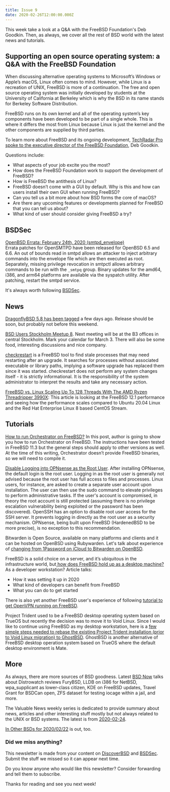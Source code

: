 ```yaml
---
title: Issue 9
date: 2020-02-26T12:00:00.000Z
---
```


 This week take a look at a Q&A with the FreeBSD Foundation's Deb Goodkin. Then, as always, we cover all the rest of BSD world with the latest news and tutorials.

<!-- more -->

## Supporting an open source operating system: a Q&A with the FreeBSD Foundation   

When discussing alternative operating systems to Microsoft’s Windows or Apple’s macOS, Linux often comes to mind. However, while Linux is a recreation of UNIX, FreeBSD is more of a continuation. The free and open source operating system was initially developed by students at the University of California at Berkeley which is why the BSD in its name stands for Berkeley Software Distribution.

FreeBSD runs on its own kernel and all of the operating system’s key components have been developed to be part of a single whole. This is where it differs the most from Linux because Linux is just the kernel and the other components are supplied by third parties.

To learn more about FreeBSD and its ongoing development, [TechRadar Pro spoke to the executive director of the FreeBSD Foundation](https://www.techradar.com/in/news/supporting-an-open-source-operating-system-a-qanda-with-the-freebsd-foundation?utm_source=bsdweekly), Deb Goodkin.

Questions include:

- What aspects of your job excite you the most?
- How does the FreeBSD Foundation work to support the development of FreeBSD?
- How is FreeBSD the antithesis of Linux?
- FreeBSD doesn’t come with a GUI by default. Why is this and how can users install their own GUI when running FreeBSD?
- Can you tell us a bit more about how BSD forms the core of macOS?
- Are there any upcoming features or developments planned for FreeBSD that you can tell us about?
- What kind of user should consider giving FreeBSD a try?

## BSDSec

[OpenBSD Errata: February 24th, 2020 (smtpd_envelope)](https://bsdsec.net/articles/openbsd-errata-february-24th-2020-smtpd_envelope?utm_source=bsdweekly)  
Errata patches for OpenSMTPD have been released for OpenBSD 6.5 and 6.6. An out of bounds read in smtpd allows an attacker to inject arbitrary commands into the envelope file which are then executed as root. Separately, missing privilege revocation in smtpctl allows arbitrary commands to be run with the `_smtpq` group. Binary updates for the amd64, i386, and arm64 platforms are available via the syspatch utility. After patching, restart the smtpd service.

It's always worth following [BSDSec](https://bsdsec.net).

## News

[DragonflyBSD 5.8 has been tagged](http://lists.dragonflybsd.org/pipermail/commits/2020-February/720529.html?utm_source=bsdweekly) a few days ago. Release should be soon, but probably not before this weekend.

[BSD Users Stockholm Meetup 8](https://www.meetup.com/BSD-Users-Stockholm/events/267873938/?utm_source=bsdweekly). Next meeting will be at the B3 offices in central Stockholm. Mark your calendar for March 3. There will also be some food, interesting discussions and nice company.

[checkrestart](https://github.com/Freaky/checkrestart?utm_source=bsdweekly) is a FreeBSD tool to find stale processes that may need restarting after an upgrade. It searches for processes without associated executable or library paths, implying a software upgrade has replaced them since it was started. checkrestart does not perform any system changes itself - it is strictly informational. It is the responsibility of the system administrator to interpret the results and take any necessary action.

[FreeBSD vs. Linux Scaling Up To 128 Threads With The AMD Ryzen Threadripper 3990X](https://www.phoronix.com/scan.php?page=article&item=3990x-freebsd-bsd&num=1&utm_source=bsdweekly): This article is looking at the FreeBSD 12.1 performance and seeing how the performance scales compared to Ubuntu 20.04 Linux and the Red Hat Enterprise Linux 8 based CentOS Stream.

## Tutorials

[How to run Orchestrator on FreeBSD?](https://www.percona.com/blog/2020/02/17/how-to-run-orchestrator-on-freebsd/?utm_source=bsdweekly) In this post, author is going to show you how to run Orchestrator on FreeBSD. The instructions have been tested in FreeBSD 11.3 but the general steps should apply to other versions as well. At the time of this writing, Orchestrator doesn’t provide FreeBSD binaries, so we will need to compile it.

[Disable Logging into OPNsense as the Root User](https://homenetworkguy.com/how-to/disable-root-user-opnsense/?utm_source=bsdweekly). After installing OPNsense, the default login is the root user. Logging in as the root user is generally not advised because the root user has full access to files and processes. Linux users, for instance, are asked to create a separate user account upon installation. The user can then use the sudo command to elevate privileges to perform administrative tasks. If the user's account is compromised, in theory the root account is still protected (assuming there is no privilege escalation vulnerability being exploited or the password has been discovered). OpenSSH has an option to disable root user access for the SSH server. It prevents logging in directly as the root user as a security mechanism. OPNsense, being built upon FreeBSD (HardenedBSD to be more precise), is no exception to this recommendation.

Bitwarden is Open Source, available on many platforms and clients and it can be hosted on OpenBSD using Rubywarden. Let's talk about experience of [changing from 1Password on iCloud to Bitwarden on OpenBSD](https://www.tumfatig.net/20200221/from-1password-on-icloud-to-bitwarden-on-openbsd/?utm_source=bsdweekly).

FreeBSD is a solid choice on a server, and it’s ubiquitous in the infrastructure world, but[ how does FreeBSD hold up as a desktop machine?](https://www.hackernoon.com/can-you-use-freebsd-for-a-developer-machine-in-2020-fc653bk5?utm_source=bsdweekly) As a developer workstation? Article talks:
- How it was setting it up in 2020
- What kind of developers can benefit from FreeBSD
- What you can do to get started  

There is also yet another FreeBSD user's experience of following [tutorial to get OpenVPN running on FreeBSD](https://euroquis.nl//blabla/2020/02/23/openvpn.html?utm_source=bsdweekly).

Project Trident used to be a FreeBSD desktop operating system based on TrueOS but recently the decision was to move it to Void Linux. Since I would like to continue using FreeBSD as my desktop workstation, here is a [few simple steps needed to rebase the existing Project Trident installation (prior to Void Linux migration) to GhostBSD](https://github.com/maxsteciuk/TridentToGhostBSD/blob/master/README.md?utm_source=bsdweekly). GhostBSD is another alternative of FreeBSD desktop operation system based on TrueOS where the default desktop environment is Mate.

## More

As always, there are more sources of BSD goodness. Latest [BSD Now](https://www.youtube.com/watch?v=N_6ptyYMHBw&utm_source=bsdweekly) talks about Distrowatch reviews FuryBSD, LLDB on i386 for NetBSD, wpa_supplicant as lower-class citizen, KDE on FreeBSD updates, Travel Grant for BSDCan open, ZFS dataset for testing iocage within a jail, and more.

The Valuable News weekly series is dedicated to provide summary about news, articles and other interesting stuff mostly but not always related to the UNIX or BSD systems. The latest is from [2020-02-24](https://vermaden.wordpress.com/2020/02/24/valuable-news-2020-02-24/?utm_source=bsdweekly).

[In Other BSDs for 2020/02/22](https://www.dragonflydigest.com/2020/02/22/24187.html) is out, too.

### Did we miss anything?

This newsletter is made from your content on [DiscoverBSD](https://discoverbsd.com) and [BSDSec](https://bsdsec.net). Submit the stuff we missed so it can appear next time.

Do you know anyone who would like this newsletter? Consider forwarding and tell them to subscribe.

Thanks for reading and see you next week!
